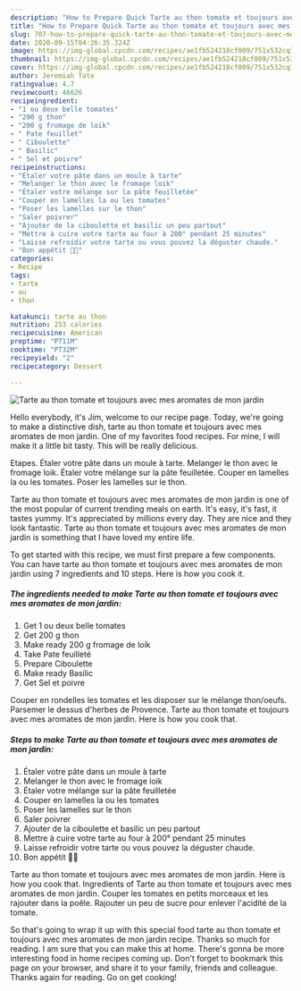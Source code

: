 ```yaml
---
description: "How to Prepare Quick Tarte au thon tomate et toujours avec mes aromates de mon jardin"
title: "How to Prepare Quick Tarte au thon tomate et toujours avec mes aromates de mon jardin"
slug: 707-how-to-prepare-quick-tarte-au-thon-tomate-et-toujours-avec-mes-aromates-de-mon-jardin
date: 2020-09-15T04:26:35.324Z
image: https://img-global.cpcdn.com/recipes/ae1fb524218cf009/751x532cq70/tarte-au-thon-tomate-et-toujours-avec-mes-aromates-de-mon-jardin-photo-principale-de-la-recette.jpg
thumbnail: https://img-global.cpcdn.com/recipes/ae1fb524218cf009/751x532cq70/tarte-au-thon-tomate-et-toujours-avec-mes-aromates-de-mon-jardin-photo-principale-de-la-recette.jpg
cover: https://img-global.cpcdn.com/recipes/ae1fb524218cf009/751x532cq70/tarte-au-thon-tomate-et-toujours-avec-mes-aromates-de-mon-jardin-photo-principale-de-la-recette.jpg
author: Jeremiah Tate
ratingvalue: 4.7
reviewcount: 46626
recipeingredient:
- "1 ou deux belle tomates"
- "200 g thon"
- "200 g fromage de loik"
- " Pate feuillet"
- " Ciboulette"
- " Basilic"
- " Sel et poivre"
recipeinstructions:
- "Étaler votre pâte dans un moule à tarte"
- "Melanger le thon avec le fromage loik"
- "Étaler votre mélange sur la pâte feuilletée"
- "Couper en lamelles la ou les tomates"
- "Poser les lamelles sur le thon"
- "Saler poivrer"
- "Ajouter de la ciboulette et basilic un peu partout"
- "Mettre à cuire votre tarte au four à 200° pendant 25 minutes"
- "Laisse refroidir votre tarte ou vous pouvez la déguster chaude."
- "Bon appétit 👩‍🍳"
categories:
- Recipe
tags:
- tarte
- au
- thon

katakunci: tarte au thon 
nutrition: 253 calories
recipecuisine: American
preptime: "PT11M"
cooktime: "PT32M"
recipeyield: "2"
recipecategory: Dessert

---
```



![Tarte au thon tomate et toujours avec mes aromates de mon jardin](https://img-global.cpcdn.com/recipes/ae1fb524218cf009/751x532cq70/tarte-au-thon-tomate-et-toujours-avec-mes-aromates-de-mon-jardin-photo-principale-de-la-recette.jpg)

Hello everybody, it's Jim, welcome to our recipe page. Today, we're going to make a distinctive dish, tarte au thon tomate et toujours avec mes aromates de mon jardin. One of my favorites food recipes. For mine, I will make it a little bit tasty. This will be really delicious.

Etapes. Étaler votre pâte dans un moule à tarte. Melanger le thon avec le fromage loik. Étaler votre mélange sur la pâte feuilletée. Couper en lamelles la ou les tomates. Poser les lamelles sur le thon.

Tarte au thon tomate et toujours avec mes aromates de mon jardin is one of the most popular of current trending meals on earth. It's easy, it's fast, it tastes yummy. It's appreciated by millions every day. They are nice and they look fantastic. Tarte au thon tomate et toujours avec mes aromates de mon jardin is something that I have loved my entire life.


To get started with this recipe, we must first prepare a few components. You can have tarte au thon tomate et toujours avec mes aromates de mon jardin using 7 ingredients and 10 steps. Here is how you cook it.

<!--inarticleads1-->

##### The ingredients needed to make Tarte au thon tomate et toujours avec mes aromates de mon jardin:

1. Get 1 ou deux belle tomates
1. Get 200 g thon
1. Make ready 200 g fromage de loik
1. Take  Pate feuilleté
1. Prepare  Ciboulette
1. Make ready  Basilic
1. Get  Sel et poivre


Couper en rondelles les tomates et les disposer sur le mélange thon/oeufs. Parsemer le dessus d&#39;herbes de Provence. Tarte au thon tomate et toujours avec mes aromates de mon jardin. Here is how you cook that. 

<!--inarticleads2-->

##### Steps to make Tarte au thon tomate et toujours avec mes aromates de mon jardin:

1. Étaler votre pâte dans un moule à tarte
1. Melanger le thon avec le fromage loik
1. Étaler votre mélange sur la pâte feuilletée
1. Couper en lamelles la ou les tomates
1. Poser les lamelles sur le thon
1. Saler poivrer
1. Ajouter de la ciboulette et basilic un peu partout
1. Mettre à cuire votre tarte au four à 200° pendant 25 minutes
1. Laisse refroidir votre tarte ou vous pouvez la déguster chaude.
1. Bon appétit 👩‍🍳


Tarte au thon tomate et toujours avec mes aromates de mon jardin. Here is how you cook that. Ingredients of Tarte au thon tomate et toujours avec mes aromates de mon jardin. Couper les tomates en petits morceaux et les rajouter dans la poêle. Rajouter un peu de sucre pour enlever l&#39;acidité de la tomate. 

So that's going to wrap it up with this special food tarte au thon tomate et toujours avec mes aromates de mon jardin recipe. Thanks so much for reading. I am sure that you can make this at home. There's gonna be more interesting food in home recipes coming up. Don't forget to bookmark this page on your browser, and share it to your family, friends and colleague. Thanks again for reading. Go on get cooking!
